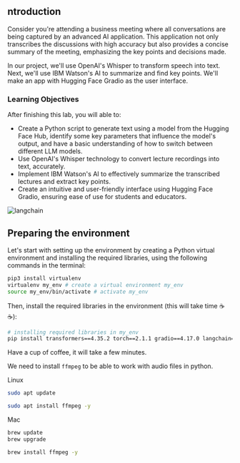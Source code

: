 ## ntroduction

Consider you're attending a business meeting where all conversations are being captured by an advanced AI application. This application not only transcribes the discussions with high accuracy but also provides a concise summary of the meeting, emphasizing the key points and decisions made.

In our project, we'll use OpenAI's Whisper to transform speech into text. Next, we'll use IBM Watson's AI to summarize and find key points. We'll make an app with Hugging Face Gradio as the user interface.

### Learning Objectives

After finishing this lab, you will able to:

* Create a Python script to generate text using a model from the Hugging Face Hub, identify some key parameters that influence the model's output, and have a basic understanding of how to switch between different LLM models.
* Use OpenAI's Whisper technology to convert lecture recordings into text, accurately.
* Implement IBM Watson's AI to effectively summarize the transcribed lectures and extract key points.
* Create an intuitive and user-friendly interface using Hugging Face Gradio, ensuring ease of use for students and educators.

![langchain](https://cf-courses-data.s3.us.cloud-object-storage.appdomain.cloud/IBMSkillsNetwork-GPXX0V2VEN/images/DALL%C2%B7E%202024-02-29%2014.12.41%20-%20In%20a%20minimalist%20meeting%20room%20with%20a%20large%2C%20plain%20round%20table%2C%20a%20small%20and%20simple%20digital%20display%20is%20mounted%20on%20a%20white%20wall.%20The%20display%20shows%20%27Key%20Po.webp)


## Preparing the environment

Let's start with setting up the environment by creating a Python virtual environment and installing the required libraries, using the following commands in the terminal:

```bash
pip3 install virtualenv 
virtualenv my_env # create a virtual environment my_env
source my_env/bin/activate # activate my_env
```

Then, install the required libraries in the environment (this will take time ☕️☕️):

```bash
# installing required libraries in my_env
pip install transformers==4.35.2 torch==2.1.1 gradio==4.17.0 langchain==0.0.343 ibm_watson_machine_learning==1.0.335 huggingface-hub==0.19.4
```

Have a cup of coffee, it will take a few minutes.

We need to install `ffmpeg` to be able to work with audio files in python.

Linux

```bash
sudo apt update

sudo apt install ffmpeg -y
```

Mac

```bash
brew update
brew upgrade

brew install ffmpeg -y
```
